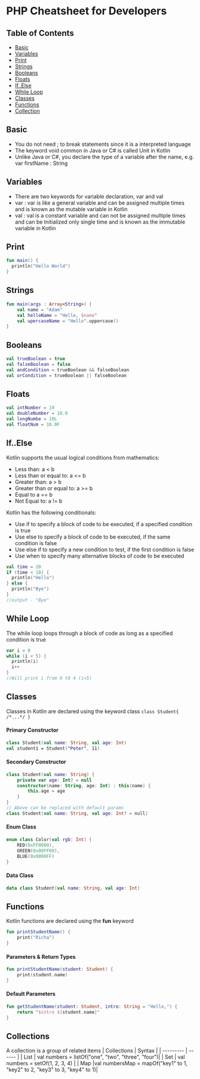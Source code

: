 # PHP Cheatsheet for Developers

## Table of Contents
- [Basic](#Basic)
- [Variables](#variables)
- [Print](#print)
- [Strings](#strings)
- [Booleans](#booleans)
- [Floats](#floats)
- [If..Else](#if..else)
- [While Loop](#while_loop)
- [Classes](#classes)
- [Functions](#functions)
- [Collection](#Collection)

## Basic 
- You do not need ; to break statements since it is a interpreted language
- The keyword void common in Java or C# is called Unit in Kotlin
- Unlike Java or C#, you declare the type of a variable after the name, e.g. var firstName : String

## Variables
- There are two keywords for variable declaration, var and val
- var : var is like a general variable and can be assigned multiple times and is known as the mutable variable in Kotlin
- val : val is a constant variable and can not be assigned multiple times and can be Initialized only single time and is known as the immutable variable in Kotlin

## Print
```kotlin
fun main() {
  println("Hello World")
}
```

## Strings
```kotlin
fun main(args : Array<String>) {
    val name = "Adam"
    val helloName = "Hello, $name"
    val upercaseName = "Hello".uppercase()
}
```

## Booleans
```kotlin
val trueBoolean = true
val falseBoolean = false
val andCondition = trueBoolean && falseBoolean
val orCondition = trueBoolean || falseBoolean
```

## Floats
```kotlin
val intNumber = 10
val doubleNumber = 10.0
val longNumbe = 10L
val floatNum = 10.0F
```

## If..Else
Kotlin supports the usual logical conditions from mathematics:

- Less than: a < b
- Less than or equal to: a <= b
- Greater than: a > b
- Greater than or equal to: a >= b
- Equal to a == b
- Not Equal to: a != b

Kotlin has the following conditionals:

- Use if to specify a block of code to be executed, if a specified condition is true
- Use else to specify a block of code to be executed, if the same condition is false
- Use else if to specify a new condition to test, if the first condition is false
- Use when to specify many alternative blocks of code to be executed

```kotlin
val time = 20
if (time < 18) {
  println("Hello")
} else {
  println("Bye")
}
//output - "Bye"
```

## While Loop
The while loop loops through a block of code as long as a specified condition is true
```kotlin
var i = 0
while (i < 5) {
  println(i)
  i++
} 
//Will print i from 0 t0 4 (i<5)
```

## Classes
Classes in Kotlin are declared using the keyword class
```class Student{ /*...*/ }```

#### Primary Constructor
```kotlin
class Student(val name: String, val age: Int)
val student1 = Student("Peter", 11)
```

#### Secondary Constructor
```kotlin
class Student(val name: String) {
    private var age: Int? = null
    constructor(name: String, age: Int) : this(name) {
        this.age = age
    }
}
// Above can be replaced with default params
class Student(val name: String, val age: Int? = null)
```

#### Enum Class
```kotlin
enum class Color(val rgb: Int) {
    RED(0xFF0000),
    GREEN(0x00FF00),
    BLUE(0x0000FF)
}
```
#### Data Class
```kotlin
data class Student(val name: String, val age: Int)
```

## Functions
Kotlin functions are declared using the **fun** keyword
```kotlin
fun printStudentName() {
    print("Richa")
}
```

#### Parameters & Return Types
```kotlin
fun printStudentName(student: Student) {
    print(student.name)
}
```
#### Default Parameters
```kotlin
fun getStudentName(student: Student, intro: String = "Hello,") {
    return "$intro ${student.name}"
}
```

## Collections
A collection is a group of related items
| Collections | Syntax   |
| --------- | ------ |
| List   | val numbers = listOf("one", "two", "three", "four")|
| Set      | val numbers = setOf(1, 2, 3, 4) |
| Map       |val numbersMap = mapOf("key1" to 1, "key2" to 2, "key3" to 3, "key4" to 1)|
